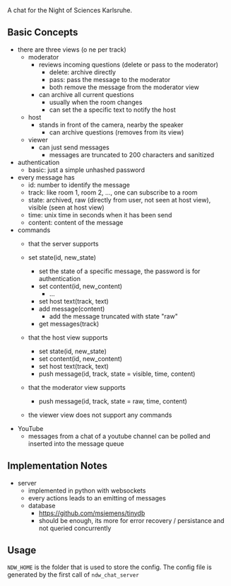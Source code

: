 A chat for the Night of Sciences Karlsruhe.

## Basic Concepts

- there are three views (o ne per track)
  - moderator
    - reviews incoming questions (delete or pass to the moderator)
      - delete: archive directly
      - pass: pass the message to the moderator
      - both remove the message from the moderator view
    - can archive all current questions
      - usually when the room changes
      - can set the a specific text to notify the host
  - host
    - stands in front of the camera, nearby the speaker
      - can archive questions (removes from its view)
  - viewer
    - can just send messages
      - messages are truncated to 200 characters and sanitized
- authentication
  - basic: just a simple unhashed password
- every message has
  - id: number to identify the message
  - track: like room 1, room 2, …, one can subscribe to a room
  - state: archived, raw (directly from user, not seen at host view), visible (seen at host view)  
  - time: unix time in seconds when it has been send
  - content: content of the message
- commands
  - that the server supports
  - set state(id, new_state)
    - set the state of a specific message, the password is for authentication
    - set content(id, new_content)
      - …
    - set host text(track, text)
    - add message(content)
      - add the message truncated with state "raw"
    - get messages(track)
  - that the host view supports
    - set state(id, new_state)
    - set content(id, new_content)
    - set host text(track, text)
    - push message(id, track, state = visible, time, content)
  - that the moderator view supports
    - push message(id, track, state = raw, time, content)
  
  - the viewer view does not support any commands
- YouTube
  - messages from a chat of a youtube channel can be polled and inserted into the message queue

## Implementation Notes

- server
  - implemented in python with websockets
  - every actions leads to an emitting of messages
  - database
    - https://github.com/msiemens/tinydb
    - should be enough, its more for error recovery / persistance and not queried concurrently

## Usage

`NDW_HOME` is the folder that is used to store the config. The config file is generated by the first call of `ndw_chat_server`